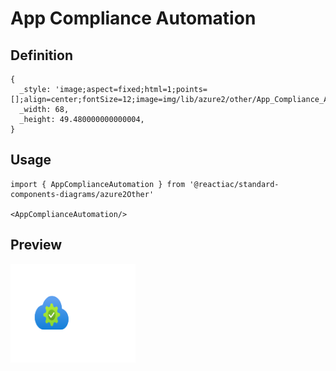 # App Compliance Automation

## Definition

```
{
  _style: 'image;aspect=fixed;html=1;points=[];align=center;fontSize=12;image=img/lib/azure2/other/App_Compliance_Automation.svg;strokeColor=none;',
  _width: 68,
  _height: 49.480000000000004,
}
```

## Usage

```
import { AppComplianceAutomation } from '@reactiac/standard-components-diagrams/azure2Other'

<AppComplianceAutomation/>
```

## Preview

<img src="./app-compliance-automation.png" width="200"/>
